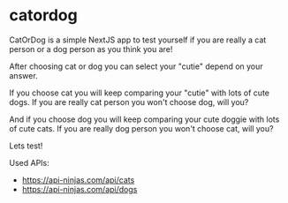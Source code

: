 # catordog
CatOrDog is a simple NextJS app to test yourself if you are really a cat person or a dog person as you think you are!

After choosing cat or dog you can select your "cutie" depend on your answer.

If you choose cat you will keep comparing your "cutie" with lots of cute dogs. If you are really cat person you won't choose dog, will you?

And if you choose dog you will keep comparing your cute doggie with lots of cute cats. If you are really dog person you won't choose cat, will you?


Lets test!


Used APIs:
 - https://api-ninjas.com/api/cats
 - https://api-ninjas.com/api/dogs 
